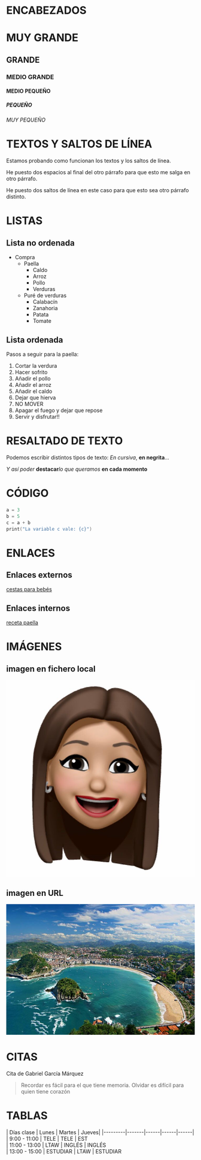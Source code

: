 # ENCABEZADOS


# MUY GRANDE
## GRANDE
### MEDIO GRANDE
#### MEDIO PEQUEÑO
##### PEQUEÑO
###### MUY PEQUEÑO 


# TEXTOS Y SALTOS DE LÍNEA

Estamos probando como funcionan los textos y los saltos de línea.  

He puesto dos espacios al final del otro párrafo para que esto me salga en otro párrafo.


He puesto dos saltos de línea en este caso para que esto sea otro párrafo distinto.

# LISTAS
## Lista no ordenada
* Compra
  * Paella
    * Caldo
    * Arroz
    * Pollo
    * Verduras
  * Puré de verduras
    * Calabacín
    * Zanahoria
    * Patata
    * Tomate

## Lista ordenada
Pasos a seguir para la paella:  
1. Cortar la verdura
2. Hacer sofrito
3. Añadir el pollo
4. Añadir el arroz
5. Añadir el caldo
6. Dejar que hierva
7. NO MOVER
8. Apagar el fuego y dejar que repose
9. Servir y disfrutar!!

# RESALTADO DE TEXTO
Podemos escribir distintos tipos de texto: *En cursiva*, **en negrita**... 

 *Y así poder* **destacar***lo que queramos* **en cada momento**


# CÓDIGO
```swift
a = 3
b = 5
c = a + b
print("La variable c vale: {c}")
```

# ENLACES
## Enlaces externos
[cestas para bebés](https://www.instagram.com/monerias_bebe_/)

## Enlaces internos
[receta paella](#Lista-ordenada)

# IMÁGENES
## imagen en fichero local
![](imagen.jpeg)

## imagen en URL

![](https://raw.githubusercontent.com/cvillarr/2019-2020-CSAAI-Practicas/master/P1/san_sebastian.jpg)

# CITAS

Cita de Gabriel García Márquez
> Recordar es fácil para el que tiene memoria. Olvidar es difícil para quien tiene corazón

# TABLAS

|   Días clase      | Lunes | Martes | Jueves| 
|---------|-------|------|------|------|
|  9:00 - 11:00 |   TELE   |   TELE  |   EST  
|  11:00 - 13:00 |   LTAW   |   INGLÉS  |   INGLÉS  
|  13:00 - 15:00 |   ESTUDIAR   |   LTAW  |   ESTUDIAR 